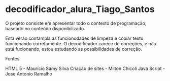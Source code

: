 # decodificador_alura_Tiago_Santos

O projeto consiste em apresentar todo o contexto de programação, baseado no conteúdo disponibilizado.

Esta verão contampla as funcionodades de limpeza e copiar texto funcionando corretamente.
O decodificador carece de correções, e não está fucionando, estou estudando as possibilidades de correção.

Fontes:

HTML 5 -  Maurício Samy Silva
Criação de sites - Milton Chicoli
Java Script - Jose Antonio Ramalho

